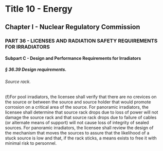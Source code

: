 
# Title 10 - Energy
## Chapter I - Nuclear Regulatory Commission
### PART 36 - LICENSES AND RADIATION SAFETY REQUIREMENTS FOR IRRADIATORS
#### Subpart C - Design and Performance Requirements for Irradiators
##### § 36.39 Design requirements.
###### Source rack.

(f)For pool irradiators, the licensee shall verify that there are no crevices on the source or between the source and source holder that would promote corrosion on a critical area of the source. For panoramic irradiators, the licensee shall determine that source rack drops due to loss of power will not damage the source rack and that source rack drops due to failure of cables (or alternate means of support) will not cause loss of integrity of sealed sources. For panoramic irradiators, the licensee shall review the design of the mechanism that moves the sources to assure that the likelihood of a stuck source is low and that, if the rack sticks, a means exists to free it with minimal risk to personnel.
